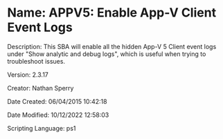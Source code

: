﻿# Name: APPV5: Enable App-V Client Event Logs

Description: This SBA will enable all the hidden App-V 5 Client event logs under "Show analytic and debug logs", which is useful when trying to troubleshoot issues.

Version: 2.3.17

Creator: Nathan Sperry

Date Created: 06/04/2015 10:42:18

Date Modified: 10/12/2022 12:58:03

Scripting Language: ps1

